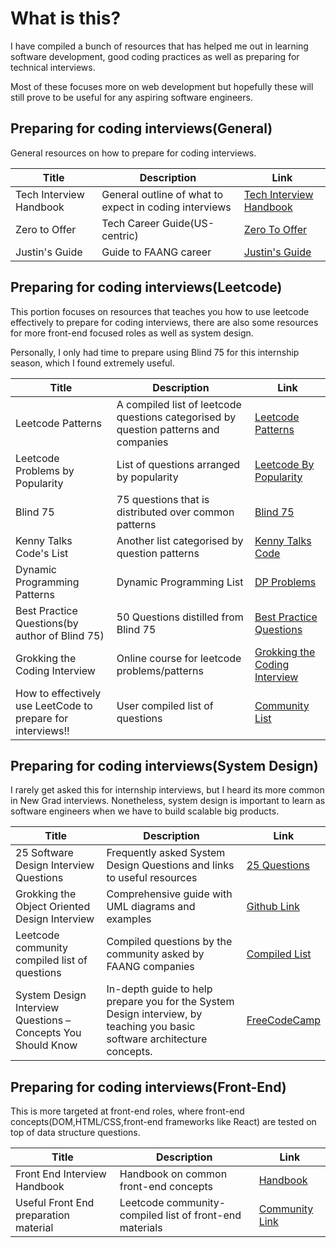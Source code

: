 # What is this?

I have compiled a bunch of resources that has helped me out in learning software development, good coding practices as well as preparing for technical interviews.

Most of these focuses more on web development but hopefully these will still prove to be useful for any aspiring software engineers.

## Preparing for coding interviews(General)

General resources on how to prepare for coding interviews.

Title | Description | Link
---- | ---- | -------------
Tech Interview Handbook | General outline of what to expect in coding interviews | [Tech Interview Handbook](https://techinterviewhandbook.org/introduction/)
Zero to Offer | Tech Career Guide(US-centric) | [Zero To Offer](https://pittcs.wiki/zero-to-offer/)
Justin's Guide | Guide to FAANG career | [Justin's Guide](https://www.notion.so/justinlinpersonal/Hi-Justin-Here-6365027f82674f9fa76945abb1b330a1)

## Preparing for coding interviews(Leetcode)

This portion focuses on resources that teaches you how to use leetcode effectively to prepare for coding interviews, there are also some resources for more front-end
focused roles as well as system design.

Personally, I only had time to prepare using Blind 75 for this internship season, which I found extremely useful.

Title | Description | Link
---- | ---- | -------------
Leetcode Patterns | A compiled list of leetcode questions categorised by question patterns and companies | [Leetcode Patterns](https://seanprashad.com/leetcode-patterns/)
Leetcode Problems by Popularity | List of questions arranged by popularity | [Leetcode By Popularity](https://suyash.dev/blog/leetcode-by-popularity)
Blind 75 | 75 questions that is distributed over common patterns | [Blind 75](https://leetcode.com/discuss/general-discussion/460599/blind-75-leetcode-questions)
Kenny Talks Code's List | Another list categorised by question patterns | [Kenny Talks Code](https://www.reddit.com/r/csMajors/comments/pu9tyk/kenny_talks_code_list_of_leetcode_problems/)
Dynamic Programming Patterns | Dynamic Programming List | [DP Problems](https://leetcode.com/discuss/general-discussion/458695/Dynamic-Programming-Patterns)
Best Practice Questions(by author of Blind 75) | 50 Questions distilled from Blind 75 | [Best Practice Questions](https://techinterviewhandbook.org/best-practice-questions/)
Grokking the Coding Interview | Online course for leetcode problems/patterns | [Grokking the Coding Interview](https://www.educative.io/courses/grokking-the-coding-interview)
How to effectively use LeetCode to prepare for interviews!! | User compiled list of questions | [Community List](https://leetcode.com/discuss/career/449135/How-to-effectively-use-LeetCode-to-prepare-for-interviews)

## Preparing for coding interviews(System Design)

I rarely get asked this for internship interviews, but I heard its more common in New Grad interviews. Nonetheless, system design is important to learn as software engineers when we have to build scalable big products.


Title | Description | Link
---- | ---- | -------------
25 Software Design Interview Questions | Frequently asked System Design Questions and links to useful resources | [25 Questions](https://medium.com/javarevisited/25-software-design-interview-questions-to-crack-any-programming-and-technical-interviews-4b8237942db0)
Grokking the Object Oriented Design Interview | Comprehensive guide with UML diagrams and examples | [Github Link](https://github.com/tssovi/grokking-the-object-oriented-design-interview)
Leetcode community compiled list of questions | Compiled questions by the community asked by FAANG companies | [Compiled List](https://leetcode.com/discuss/interview-question/1140451/Helpful-list-of-LeetCode-Posts-on-System-Design-at-Facebook-Google-Amazon-Uber-Microsoft)
System Design Interview Questions – Concepts You Should Know | In-depth guide to help prepare you for the System Design interview, by teaching you basic software architecture concepts. | [FreeCodeCamp](https://www.freecodecamp.org/news/systems-design-for-interviews/)

## Preparing for coding interviews(Front-End)

This is more targeted at front-end roles, where front-end concepts(DOM,HTML/CSS,front-end frameworks like React) are tested on top of data structure questions.

Title | Description | Link
---- | ---- | -------------
Front End Interview Handbook | Handbook on common front-end concepts | [Handbook](https://frontendinterviewhandbook.com)
Useful Front End preparation material | Leetcode community-compiled list of front-end materials | [Community Link](https://leetcode.com/discuss/interview-question/1147927/Useful-Front-End-preparation-material)





